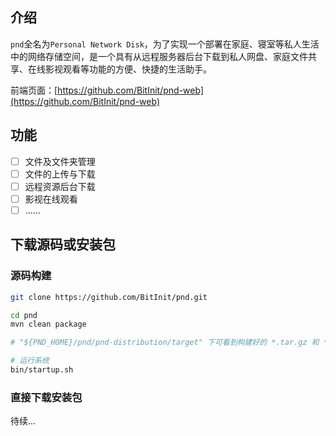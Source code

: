 ## 介绍
`pnd`全名为`Personal Network Disk`，为了实现一个部署在家庭、寝室等私人生活中的网络存储空间，是一个具有从远程服务器后台下载到私人网盘、家庭文件共享、在线影视观看等功能的方便、快捷的生活助手。

前端页面：[https://github.com/BitInit/pnd-web](https://github.com/BitInit/pnd-web)

## 功能
- [ ] 文件及文件夹管理
- [ ] 文件的上传与下载
- [ ] 远程资源后台下载
- [ ] 影视在线观看
- [ ] ......

## 下载源码或安装包
### 源码构建

``` sh
git clone https://github.com/BitInit/pnd.git

cd pnd
mvn clean package

# "${PND_HOME}/pnd/pnd-distribution/target" 下可看到构建好的 *.tar.gz 和 *.zip 包

# 运行系统
bin/startup.sh
```

### 直接下载安装包
待续...